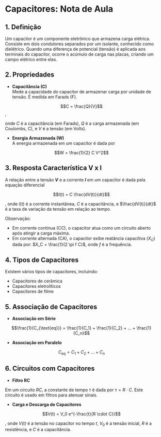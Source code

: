 # Capacitores: Nota de Aula

## 1. Definição
Um capacitor é um componente eletrônico que armazena carga elétrica. Consiste em dois condutores separados por um isolante, conhecido como dielétrico. Quando uma diferença de potencial (tensão) é aplicada aos terminais do capacitor, ocorre o acúmulo de carga nas placas, criando um campo elétrico entre elas.

## 2. Propriedades
- **Capacitância (C)**  
Mede a capacidade do capacitor de armazenar carga por unidade de tensão. É medida em Farads (F). 

$$C = \frac{Q}{V}$$, 

onde $C$ é a capacitância (em Farads), $Q$ é a carga armazenada (em Coulombs, C), e $V$ é a tensão (em Volts).

- **Energia Armazenada (W)**  
A energia armazenada em um capacitor é dada por

$$W = \frac{1}{2} C V^2$$

## 3. Resposta Característica V x I
A relação entre a tensão ***V*** e a corrente ***I*** em um capacitor é dada pela equação diferencial

$$I(t) = C \frac{dV(t)}{dt}$$

, onde $I(t)$ é a corrente instantânea, $C$ é a capacitância, e $\frac{dV(t)}{dt}$ é a taxa de variação da tensão em relação ao tempo.

Observação:
- Em corrente contínua (CC), o capacitor atua como um circuito aberto após atingir a carga máxima.
- Em corrente alternada (CA), o capacitor exibe reatância capacitiva ($X_C$) dada por: $X_C = \frac{1}{2 \pi f C}$, onde $f$ é a frequência.

## 4. Tipos de Capacitores
Existem vários tipos de capacitores, incluindo:
- Capacitores de cerâmica
- Capacitores eletrolíticos
- Capacitores de filme

## 5. Associação de Capacitores
- **Associação em Série**

$$\frac{1}{C_{\text{eq}}} = \frac{1}{C_1} + \frac{1}{C_2} + ... + \frac{1}{C_n}$$

- **Associação em Paralelo**

$$C_{\text{eq}} = C_1 + C_2 + ... + C_n$$

## 6. Circuitos com Capacitores
- **Filtro RC**

Em um circuito *RC*, a constante de tempo $\tau$ é dada por $\tau = R \cdot C$. Este circuito é usado em filtros para atenuar sinais.

- **Carga e Descarga de Capacitores**

$$V(t) = V_0 e^{-\frac{t}{R \cdot C}}$$ 

, onde *V(t)* é a tensão no capacitor no tempo *t*, $V_0$ é a tensão inicial, *R* é a resistência, e *C* é a capacitância.

